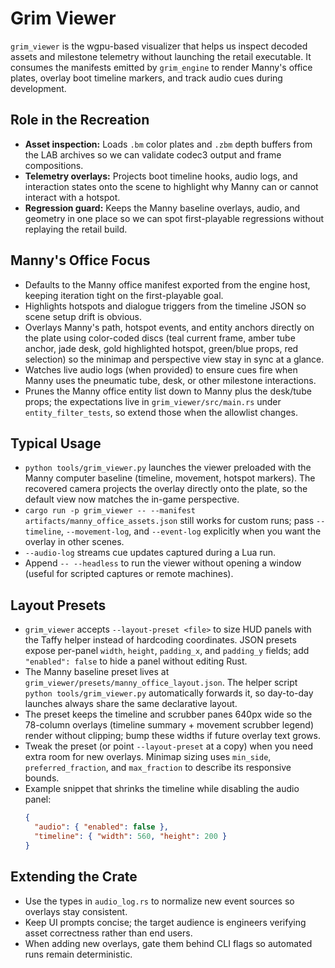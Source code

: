 # Grim Viewer

`grim_viewer` is the wgpu-based visualizer that helps us inspect decoded assets
and milestone telemetry without launching the retail executable. It consumes the
manifests emitted by `grim_engine` to render Manny's office plates, overlay boot
timeline markers, and track audio cues during development.

## Role in the Recreation
- **Asset inspection:** Loads `.bm` color plates and `.zbm` depth buffers from
  the LAB archives so we can validate codec3 output and frame compositions.
- **Telemetry overlays:** Projects boot timeline hooks, audio logs, and
  interaction states onto the scene to highlight why Manny can or cannot
  interact with a hotspot.
- **Regression guard:** Keeps the Manny baseline overlays, audio, and geometry in
  one place so we can spot first-playable regressions without replaying the
  retail build.

## Manny's Office Focus
- Defaults to the Manny office manifest exported from the engine host, keeping
  iteration tight on the first-playable goal.
- Highlights hotspots and dialogue triggers from the timeline JSON so scene
  setup drift is obvious.
- Overlays Manny's path, hotspot events, and entity anchors directly on the plate using
  color-coded discs (teal current frame, amber tube anchor, jade desk, gold highlighted hotspot, green/blue props, red selection) so
  the minimap and perspective view stay in sync at a glance.
- Watches live audio logs (when provided) to ensure cues fire when Manny uses
  the pneumatic tube, desk, or other milestone interactions.
- Prunes the Manny office entity list down to Manny plus the desk/tube props; the
  expectations live in `grim_viewer/src/main.rs` under `entity_filter_tests`, so extend
  those when the allowlist changes.

## Typical Usage
- `python tools/grim_viewer.py` launches the viewer preloaded with the Manny
  computer baseline (timeline, movement, hotspot markers). The recovered camera
  projects the overlay directly onto the plate, so the default view now matches
  the in-game perspective.
- `cargo run -p grim_viewer -- --manifest artifacts/manny_office_assets.json`
  still works for custom runs; pass `--timeline`, `--movement-log`, and
  `--event-log` explicitly when you want the overlay in other scenes.
- `--audio-log` streams cue updates captured during a Lua run.
- Append `-- --headless` to run the viewer without opening a window (useful for
  scripted captures or remote machines).

## Layout Presets
- `grim_viewer` accepts `--layout-preset <file>` to size HUD panels with the
  Taffy helper instead of hardcoding coordinates. JSON presets expose per-panel
  `width`, `height`, `padding_x`, and `padding_y` fields; add `"enabled": false`
  to hide a panel without editing Rust.
- The Manny baseline preset lives at
  `grim_viewer/presets/manny_office_layout.json`. The helper script
  `python tools/grim_viewer.py` automatically forwards it, so day-to-day
  launches always share the same declarative layout.
- The preset keeps the timeline and scrubber panes 640px wide so the 78-column
  overlays (timeline summary + movement scrubber legend) render without clipping;
  bump these widths if future overlay text grows.
- Tweak the preset (or point `--layout-preset` at a copy) when you need extra
  room for new overlays. Minimap sizing uses `min_side`, `preferred_fraction`,
  and `max_fraction` to describe its responsive bounds.
- Example snippet that shrinks the timeline while disabling the audio panel:
  ```json
  {
    "audio": { "enabled": false },
    "timeline": { "width": 560, "height": 200 }
  }
  ```

## Extending the Crate
- Use the types in `audio_log.rs` to normalize new event sources so overlays
  stay consistent.
- Keep UI prompts concise; the target audience is engineers verifying asset
  correctness rather than end users.
- When adding new overlays, gate them behind CLI flags so automated runs remain
  deterministic.
